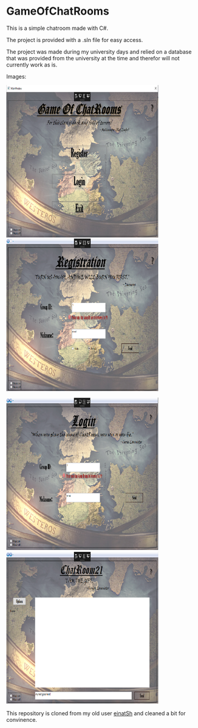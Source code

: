 # GameOfChatRooms

This is a simple chatroom made with C#.

The project is provided with a .sln file for easy access.

The project was made during my university days and relied on a database that was provided from the university at the time and therefor will not currently work as is.

Images:

<img alt="c1" src="/Images/chatroom1.png" width="400" height="400"> <img alt="c2" src="/Images/chatroom2.png" width="400" height="400">

<img alt="c3" src="/Images/chatroom3.png" width="400" height="400"> <img alt="c4" src="/Images/chatroom4.png" width="400" height="400">


This repository is cloned from my old user [einatSh](https://github.com/einatSh/practiceWpf) and cleaned a bit for convinence. 
